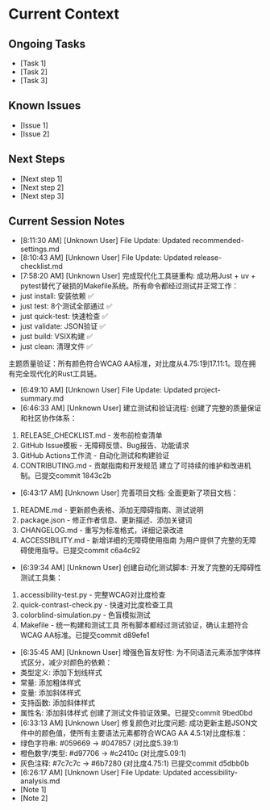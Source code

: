 # Current Context

## Ongoing Tasks
- [Task 1]
- [Task 2]
- [Task 3]

## Known Issues
- [Issue 1]
- [Issue 2]

## Next Steps
- [Next step 1]
- [Next step 2]
- [Next step 3]

## Current Session Notes

- [8:11:30 AM] [Unknown User] File Update: Updated recommended-settings.md
- [8:10:43 AM] [Unknown User] File Update: Updated release-checklist.md
- [7:58:20 AM] [Unknown User] 完成现代化工具链重构: 成功用Just + uv + pytest替代了破损的Makefile系统。所有命令都经过测试并正常工作：
- just install: 安装依赖 ✅
- just test: 8个测试全部通过 ✅  
- just quick-test: 快速检查 ✅
- just validate: JSON验证 ✅
- just build: VSIX构建 ✅
- just clean: 清理文件 ✅

主题质量验证：所有颜色符合WCAG AA标准，对比度从4.75:1到17.11:1。现在拥有完全现代化的Rust工具链。
- [6:49:10 AM] [Unknown User] File Update: Updated project-summary.md
- [6:46:33 AM] [Unknown User] 建立测试和验证流程: 创建了完整的质量保证和社区协作体系：
1. RELEASE_CHECKLIST.md - 发布前检查清单
2. GitHub Issue模板 - 无障碍反馈、Bug报告、功能请求
3. GitHub Actions工作流 - 自动化测试和构建验证
4. CONTRIBUTING.md - 贡献指南和开发规范
建立了可持续的维护和改进机制。已提交commit 1843c2b
- [6:43:17 AM] [Unknown User] 完善项目文档: 全面更新了项目文档：
1. README.md - 更新颜色表格、添加无障碍指南、测试说明
2. package.json - 修正作者信息、更新描述、添加关键词
3. CHANGELOG.md - 重写为标准格式，详细记录改进
4. ACCESSIBILITY.md - 新增详细的无障碍使用指南
为用户提供了完整的无障碍使用指导。已提交commit c6a4c92
- [6:39:34 AM] [Unknown User] 创建自动化测试脚本: 开发了完整的无障碍性测试工具集：
1. accessibility-test.py - 完整WCAG对比度检查
2. quick-contrast-check.py - 快速对比度检查工具
3. colorblind-simulation.py - 色盲模拟测试
4. Makefile - 统一构建和测试工具
所有脚本都经过测试验证，确认主题符合WCAG AA标准。已提交commit d89efe1
- [6:35:45 AM] [Unknown User] 增强色盲友好性: 为不同语法元素添加字体样式区分，减少对颜色的依赖：
- 类型定义: 添加下划线样式
- 常量: 添加粗体样式  
- 变量: 添加斜体样式
- 支持函数: 添加斜体样式
- 属性名: 添加斜体样式
创建了测试文件验证效果。已提交commit 9bed0bd
- [6:33:13 AM] [Unknown User] 修复颜色对比度问题: 成功更新主题JSON文件中的颜色值，使所有主要语法元素都符合WCAG AA 4.5:1对比度标准：
- 绿色字符串: #059669 → #047857 (对比度5.39:1)
- 橙色数字/类型: #d97706 → #c2410c (对比度5.09:1)
- 灰色注释: #7c7c7c → #6b7280 (对比度4.75:1)
已提交commit d5dbb0b
- [6:26:17 AM] [Unknown User] File Update: Updated accessibility-analysis.md
- [Note 1]
- [Note 2]
